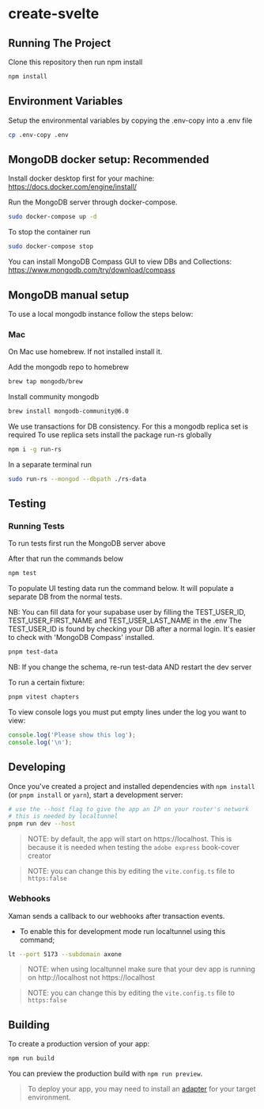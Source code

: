 # create-svelte

## Running The Project

Clone this repository then run npm install

```bash
npm install
```

## Environment Variables

Setup the environmental variables by copying the .env-copy into a .env file

```bash
cp .env-copy .env
```

## MongoDB docker setup: Recommended

Install docker desktop first for your machine:
https://docs.docker.com/engine/install/

Run the MongoDB server through docker-compose.

```bash
sudo docker-compose up -d
```

To stop the container run

```bash
sudo docker-compose stop
```

You can install MongoDB Compass GUI to view DBs and Collections:
https://www.mongodb.com/try/download/compass

## MongoDB manual setup

To use a local mongodb instance follow the steps below:

### Mac

On Mac use homebrew. If not installed install it.

Add the mongodb repo to homebrew

```bash
brew tap mongodb/brew
```

Install community mongodb

```bash
brew install mongodb-community@6.0
```

We use transactions for DB consistency. For this a mongodb replica set is required
To use replica sets install the package run-rs globally

```bash
npm i -g run-rs
```

In a separate terminal run

```bash
sudo run-rs --mongod --dbpath ./rs-data
```

## Testing

### Running Tests

To run tests first run the MongoDB server above

After that run the commands below

```bash
npm test
```

To populate UI testing data run the command below. It will populate a separate DB from the normal tests.

NB: You can fill data for your supabase user by filling the TEST_USER_ID, TEST_USER_FIRST_NAME and TEST_USER_LAST_NAME in the .env
The TEST_USER_ID is found by checking your DB after a normal login. It's easier to check with 'MongoDB Compass' installed.

```bash
pnpm test-data
```

NB: If you change the schema, re-run test-data AND restart the dev server

To run a certain fixture:

```bash
pnpm vitest chapters
```

To view console logs you must put empty lines under the log you want to view:

```javascript
console.log('Please show this log');
console.log('\n');
```

## Developing

Once you've created a project and installed dependencies with `npm install` (or `pnpm install` or `yarn`), start a development server:

```bash
# use the --host flag to give the app an IP on your router's network
# this is needed by localtunnel
pnpm run dev --host
```

> NOTE: by default, the app will start on https://localhost. This is because it is needed when testing the `adobe express` book-cover creator

> NOTE: you can change this by editing the `vite.config.ts` file to `https:false`

### Webhooks

Xaman sends a callback to our webhooks after transaction events.

- To enable this for development mode run localtunnel using this command;

```bash
lt --port 5173 --subdomain axone
```

> NOTE: when using localtunnel make sure that your dev app is running on http://localhost not https://localhost

> NOTE: you can change this by editing the `vite.config.ts` file to `https:false`

## Building

To create a production version of your app:

```bash
npm run build
```

You can preview the production build with `npm run preview`.

> To deploy your app, you may need to install an [adapter](https://kit.svelte.dev/docs/adapters) for your target environment.
